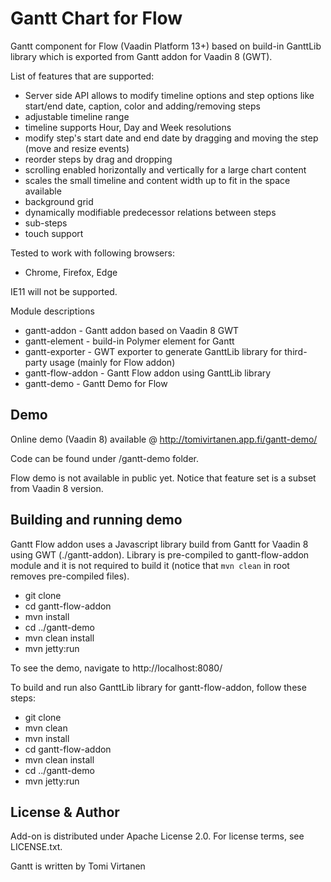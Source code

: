 # Gantt Chart for Flow

Gantt component for Flow (Vaadin Platform 13+) based on build-in GanttLib library which is exported from Gantt addon for Vaadin 8 (GWT).


List of features that are supported:
* Server side API allows to modify timeline options and step options like start/end date, caption, color and adding/removing steps
* adjustable timeline range
* timeline supports Hour, Day and Week resolutions 
* modify step's start date and end date by dragging and moving the step (move and resize events)
* reorder steps by drag and dropping 
* scrolling enabled horizontally and vertically for a large chart content
* scales the small timeline and content width up to fit in the space available
* background grid
* dynamically modifiable predecessor relations between steps
* sub-steps
* touch support

Tested to work with following browsers: 
* Chrome, Firefox, Edge
  
IE11 will not be supported.


Module descriptions  
* gantt-addon - Gantt addon based on Vaadin 8 GWT
* gantt-element - build-in Polymer element for Gantt
* gantt-exporter - GWT exporter to generate GanttLib library for third-party usage (mainly for Flow addon)
* gantt-flow-addon - Gantt Flow addon using GanttLib library
* gantt-demo - Gantt Demo for Flow 

## Demo

Online demo (Vaadin 8) available @ http://tomivirtanen.app.fi/gantt-demo/

Code can be found under /gantt-demo folder.

Flow demo is not available in public yet. Notice that feature set is a subset from Vaadin 8 version.

## Building and running demo

Gantt Flow addon uses a Javascript library build from Gantt for Vaadin 8 using GWT (./gantt-addon). Library is pre-compiled to gantt-flow-addon module and it is not required to build it (notice that `mvn clean` in root removes pre-compiled files).
 
* git clone <url of the Gantt repository>
* cd gantt-flow-addon
* mvn install
* cd ../gantt-demo
* mvn clean install
* mvn jetty:run

To see the demo, navigate to http://localhost:8080/

To build and run also GanttLib library for gantt-flow-addon, follow these steps:
* git clone <url of the Gantt repository>
* mvn clean
* mvn install
* cd gantt-flow-addon
* mvn clean install
* cd ../gantt-demo
* mvn jetty:run

## License & Author

Add-on is distributed under Apache License 2.0. For license terms, see LICENSE.txt.

Gantt is written by Tomi Virtanen

